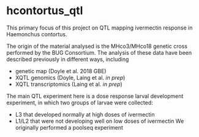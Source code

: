 # hcontortus_qtl

This primary focus of this project on QTL mapping ivermectin response in Haemonchus contortus.

The origin of the material analysed is the MHco3/MHco18 genetic cross performed by the BUG Consortium. The analysis of these data have been described previously in different ways, including
- genetic map (Doyle et al. 2018 GBE)
- XQTL genomics (Doyle, Laing et al. *in prep*)
- XQTL transcriptomics (Laing et al. *in prep*)

The main QTL experiment here is a dose response larval development experiment, in which two groups of larvae were collected:
- L3 that developed normally at high doses of ivermectin
- L1/L2 that were not developing well on low doses of ivermectin
We originally performed a poolseq experiment
